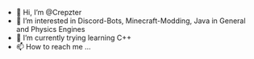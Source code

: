 - 👋 Hi, I’m @Crepzter
- 👀 I’m interested in Discord-Bots, Minecraft-Modding, Java in General and Physics Engines
- 🌱 I’m currently trying learning C++
- 📫 How to reach me ...

<!---
Crepzter/Crepzter is a ✨ special ✨ repository because its `README.md` (this file) appears on your GitHub profile.
You can click the Preview link to take a look at your changes.
--->
